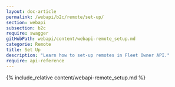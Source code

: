 ```yaml
---
layout: doc-article
permalink: /webapi/b2c/remote/set-up/
section: webapi
subsection: b2c
require: swagger
gitHubPath: webapi/content/webapi-remote_setup.md
categorie: Remote
title: Set Up
description: "Learn how to set-up remotes in Fleet Owner API."
require: api-reference
---
```

{% include_relative content/webapi-remote_setup.md %}